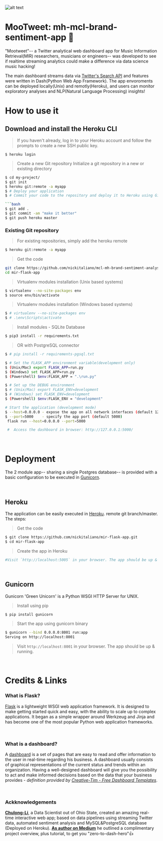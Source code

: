 ![alt text](https://github.com/nickitaliano/mcl-mh-brand-sentiment-analysis-app/blob/master/MooTweet.jpg?raw=true)

# MooTweet: mh-mcl-brand-sentiment-app 🎹

"Mootweet"-- a Twitter analytical web dashboard app for Music Information Retrieval(MIR) researchers, musicians or engineers-- was developed to see if realtime streaming analytics could make a difference via data science music hacking!

The main dashboard streams data via [Twitter's Search API](https://en.wikipedia.org/wiki/Dashboard_(business)) and features were written in Dash(Python Web App Framework). The app envoroments can be deployed locally(Unix) and remotly(Heroku), and users can monitor exploratory analyses and NLP(Natural Language Processing) insights!

# How to use it
## Download and install the Heroku CLI

> If you haven't already, log in to your Heroku account and follow the prompts to create a new SSH public key.

```'bash' 
$ heroku login
```

> Create a new Git repository
> Initialize a git repository in a new or existing directory

```bash
$ cd my-project/
$ git init
$ heroku git:remote -a myapp
$ # Deploy your application
$ # Commit your code to the repository and deploy it to Heroku using Git.

```bash
$ git add .
$ git commit -am "make it better"
$ git push heroku master
```

### Existing Git repository
> For existing repositories, simply add the heroku remote

```bash
$ heroku git:remote -a myapp
```
> Get the code
```bash
git clone https://github.com/nickitaliano/mcl-mh-brand-sentiment-analysis-app.git
cd mir-flask-app
```

> Virtualenv modules installation (Unix based systems)

```bash
$ virtualenv --no-site-packages env
$ source env/bin/activate
```

> Virtualenv modules installation (Windows based systems)

```bash
$ # virtualenv --no-site-packages env
$ # .\env\Scripts\activate
```

> Install modules - SQLite Database

```bash
$ pip3 install -r requirements.txt
```
> OR with PostgreSQL connector

```bash
$ # pip install -r requirements-pgsql.txt
```

```bash
$ # Set the FLASK_APP environment variable(development only)
$ (Unix/Mac) export FLASK_APP=run.py
$ (Windows) set FLASK_APP=run.py
$ (Powershell) $env:FLASK_APP = ".\run.py"
```
```bash
$ # Set up the DEBUG environment
$ # (Unix/Mac) export FLASK_ENV=development
$ # (Windows) set FLASK_ENV=development
$ (Powershell) $env:FLASK_ENV = "development"
```

```bash
# Start the application (development mode)
$ --host=0.0.0.0 - expose the app on all network interfaces (default 127.0.0.1)
$ --port=5000    - specify the app port (default 5000)  
 flask run --host=0.0.0.0 --port=5000
```

```bash
 #  Access the dashboard in browser: http://127.0.0.1:5000/
```

<br/>

# Deployment

The 2 module app-- sharing a single Postgres database-- is provided with a basic configuration to be executed in [Gunicorn](https://gunicorn.org/).

<br/>

## Heroku

The application can be easily executed in [Heroku](https:/heroku.com). remote git branch/master. The steps:

> Get the code

```bash
$ git clone https://github.com/nickitaliano/mir-flask-app.git
$ cd mir-flask-app
```

> Create the app in Heroku
```bash
#Visit `http://localhost:5005` in your browser. The app should be up & running. 
```

<br/>

## Gunicorn

Gunicorn 'Green Unicorn' is a Python WSGI HTTP Server for UNIX.

> Install using pip

```bash
$ pip install gunicorn
```
> Start the app using gunicorn binary

```bash
$ gunicorn --bind 0.0.0.0:8001 run:app
Serving on http://localhost:8001
```

> Visit `http://localhost:8001` in your browser. The app should be up & running.

<br/>

# Credits & Links

### What is Flask?

[Flask](https://www.palletsprojects.com/p/flask/) is a lightweight WSGI web application framework. It is designed to make getting started quick and easy, with the ability to scale up to complex applications. It began as a simple wrapper around Werkzeug and Jinja and has become one of the most popular Python web application frameworks.

<br/>

### What is a dashboard?

A [dashboard](https://en.wikipedia.org/wiki/Dashboard_(business)) is a set of pages that are easy to read and offer information to the user in real-time regarding his business. A dashboard usually consists of graphical representations of the current status and trends within an organization. Having a well-designed dashboard will give you the possibility to act and make informed decisions based on the data that your business provides - *definition provided by [Creative-Tim - Free Dashboard Templates](https://www.creative-tim.com/blog/web-design/free-dashboard-templates/?ref=appseed)*.

<br/>

### Ackknowledgements

**[Chulong-Li](https://github.com/Chulong-Li/Real-time-Sentiment-Tracking-on-Twitter-for-Brand-Improvement-and-Trend-Recognition)**, a Data Scientist out of Ohio State, created an amazing real-time interactive web app; based on data pipelines using streaming Twitter data, automated sentiment analysis and MySQL&PostgreSQL database (Deployed on Heroku). **[As author on Medium](https://medium.com/@ChulongLi)** he outlined a complimentary project overview, plus tutorial, to get you "zero-to-dash-hero"👍

<br/>
